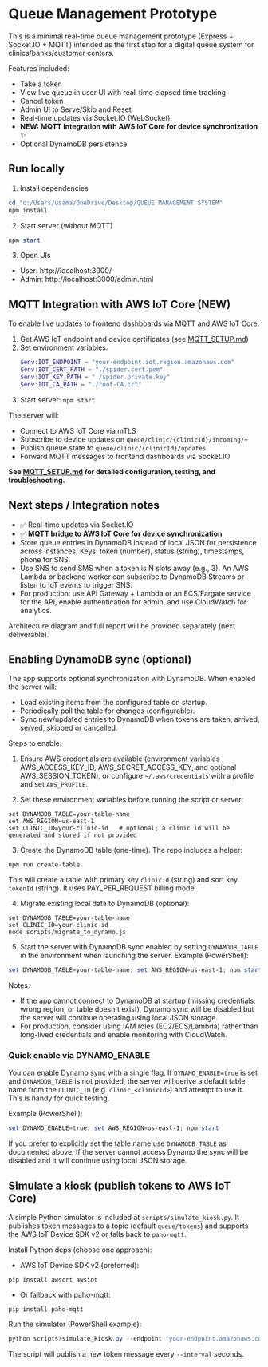 # Queue Management Prototype

This is a minimal real-time queue management prototype (Express + Socket.IO + MQTT) intended as the first step for a digital queue system for clinics/banks/customer centers.

Features included:

- Take a token
- View live queue in user UI with real-time elapsed time tracking
- Cancel token
- Admin UI to Serve/Skip and Reset
- Real-time updates via Socket.IO (WebSocket)
- **NEW: MQTT integration with AWS IoT Core for device synchronization** ✨
- Optional DynamoDB persistence

## Run locally

1. Install dependencies

```powershell
cd "c:/Users/usama/OneDrive/Desktop/QUEUE MANAGEMENT SYSTEM"
npm install
```

2. Start server (without MQTT)

```powershell
npm start
```

3. Open UIs

- User: http://localhost:3000/
- Admin: http://localhost:3000/admin.html

## MQTT Integration with AWS IoT Core (NEW)

To enable live updates to frontend dashboards via MQTT and AWS IoT Core:

1. Get AWS IoT endpoint and device certificates (see [MQTT_SETUP.md](MQTT_SETUP.md))
2. Set environment variables:
   ```powershell
   $env:IOT_ENDPOINT = "your-endpoint.iot.region.amazonaws.com"
   $env:IOT_CERT_PATH = "./spider.cert.pem"
   $env:IOT_KEY_PATH = "./spider.private.key"
   $env:IOT_CA_PATH = "./root-CA.crt"
   ```
3. Start server: `npm start`

The server will:

- Connect to AWS IoT Core via mTLS
- Subscribe to device updates on `queue/clinic/{clinicId}/incoming/+`
- Publish queue state to `queue/clinic/{clinicId}/updates`
- Forward MQTT messages to frontend dashboards via Socket.IO

**See [MQTT_SETUP.md](MQTT_SETUP.md) for detailed configuration, testing, and troubleshooting.**

## Next steps / Integration notes

- ✅ Real-time updates via Socket.IO
- ✅ **MQTT bridge to AWS IoT Core for device synchronization**
- Store queue entries in DynamoDB instead of local JSON for persistence across instances. Keys: token (number), status (string), timestamps, phone for SNS.
- Use SNS to send SMS when a token is N slots away (e.g., 3). An AWS Lambda or backend worker can subscribe to DynamoDB Streams or listen to IoT events to trigger SNS.
- For production: use API Gateway + Lambda or an ECS/Fargate service for the API, enable authentication for admin, and use CloudWatch for analytics.

Architecture diagram and full report will be provided separately (next deliverable).

## Enabling DynamoDB sync (optional)

The app supports optional synchronization with DynamoDB. When enabled the server will:

- Load existing items from the configured table on startup.
- Periodically poll the table for changes (configurable).
- Sync new/updated entries to DynamoDB when tokens are taken, arrived, served, skipped or cancelled.

Steps to enable:

1. Ensure AWS credentials are available (environment variables AWS_ACCESS_KEY_ID, AWS_SECRET_ACCESS_KEY, and optional AWS_SESSION_TOKEN), or configure `~/.aws/credentials` with a profile and set `AWS_PROFILE`.

2. Set these environment variables before running the script or server:

```
set DYNAMODB_TABLE=your-table-name
set AWS_REGION=us-east-1
set CLINIC_ID=your-clinic-id   # optional; a clinic id will be generated and stored if not provided
```

3. Create the DynamoDB table (one-time). The repo includes a helper:

```
npm run create-table
```

This will create a table with primary key `clinicId` (string) and sort key `tokenId` (string). It uses PAY_PER_REQUEST billing mode.

4. Migrate existing local data to DynamoDB (optional):

```
set DYNAMODB_TABLE=your-table-name
set CLINIC_ID=your-clinic-id
node scripts/migrate_to_dynamo.js
```

5. Start the server with DynamoDB sync enabled by setting `DYNAMODB_TABLE` in the environment when launching the server. Example (PowerShell):

```powershell
set DYNAMODB_TABLE=your-table-name; set AWS_REGION=us-east-1; npm start
```

Notes:

- If the app cannot connect to DynamoDB at startup (missing credentials, wrong region, or table doesn't exist), Dynamo sync will be disabled but the server will continue operating using local JSON storage.
- For production, consider using IAM roles (EC2/ECS/Lambda) rather than long-lived credentials and enable monitoring with CloudWatch.

### Quick enable via DYNAMO_ENABLE

You can enable Dynamo sync with a single flag. If `DYNAMO_ENABLE=true` is set and `DYNAMODB_TABLE` is not provided, the server will derive a default table name from the `CLINIC_ID` (e.g. `clinic_<clinicId>`) and attempt to use it. This is handy for quick testing.

Example (PowerShell):

```powershell
set DYNAMO_ENABLE=true; set AWS_REGION=us-east-1; npm start
```

If you prefer to explicitly set the table name use `DYNAMODB_TABLE` as documented above. If the server cannot access Dynamo the sync will be disabled and it will continue using local JSON storage.

## Simulate a kiosk (publish tokens to AWS IoT Core)

A simple Python simulator is included at `scripts/simulate_kiosk.py`. It publishes token messages to a topic (default `queue/tokens`) and supports the AWS IoT Device SDK v2 or falls back to `paho-mqtt`.

Install Python deps (choose one approach):

- AWS IoT Device SDK v2 (preferred):

```
pip install awscrt awsiot
```

- Or fallback with paho-mqtt:

```
pip install paho-mqtt
```

Run the simulator (PowerShell example):

```powershell
python scripts/simulate_kiosk.py --endpoint "your-endpoint.amazonaws.com" --cert device.pem.crt --key private.pem.key --root-ca AmazonRootCA1.pem --client-id Kiosk001 --topic queue/tokens --interval 5
```

The script will publish a new token message every `--interval` seconds.
